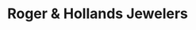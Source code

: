 ---
title: "Roger & Hollands Jewelers"
url: /saint-peters/roger-und-hollands-jewelers/
shop: Schmuck
---